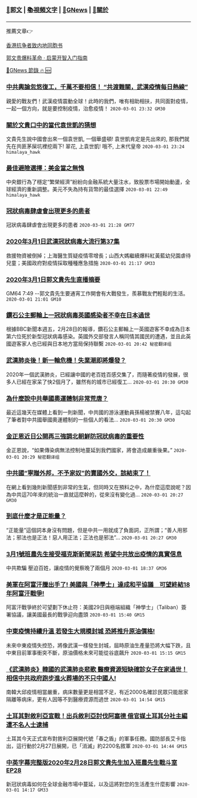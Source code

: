 ###  [:eagle:郭文](https://github.com/ourhimalayas/txt) | [:books:視頻文字](https://github.com/ourhimalayas/txt/blob/master/content/README.md) | [:newspaper:GNews](https://github.com/ourhimalayas/txt/blob/master/content/gnews/README.md) | [:pray:關於](https://github.com/ourhimalayas/home/tree/master/about)
---

推薦文章:point_right:

[香港抗争者致内地同胞书](https://github.com/ourhimalayas/news/blob/master/2019/08/a_letter_from_the_hong_kong_people.md)

[郭文贵爆料革命 · 启蒙开智入门指南](https://github.com/ourhimalayas/txt/issues/1)

[:newspaper:GNews 節錄 :fire: :new:](https://github.com/ourhimalayas/txt/blob/master/content/gnews/README.md) 



### [中共輿論忽悠復工，千萬不要相信！ “共渡難關，武漢疫情每日熱線”](/content/gnews/1/README.md)

親愛的戰友們！武漢疫情震動全球！此時的我們，唯有相助相扶，共同面對疫情，一起一個方向，就是要控制疫情，治愈疫情！  `2020-03-01 23:32 GM30`

### [關於文貴口中的當代袁世凱的猜想](/content/gnews/2/README.md)

文貴先生說中國會出來一個袁世凱, 一個華盛頓! 袁世凱肯定是先出來的, 那我們就先在共匪茅屎坑裡挖兩下! 翠花, 上袁世凱! 哦不, 上末代皇帝  `2020-03-01 23:24 himalaya_hawk`

### [最佳避險選擇：美金當之無愧](/content/gnews/3/README.md)

中央銀行為了穩定“繁榮經濟”紛紛向金融系統大量注水，致股票市場開始動盪，全球經濟的重新調整。美元不失為持有貨幣的最佳選擇  `2020-03-01 22:49 himalaya_hawk`

### [冠狀病毒肆虐會出現更多的患者](/content/gnews/4/README.md)

冠狀病毒肆虐會出現更多的患者  `2020-03-01 21:28 GM77`

### [2020年3月1日武漢冠狀病毒大流行第37集](/content/gnews/5/README.md)

救援物資被倒掉；上海醫生質疑疫情零增長；山西大媽繼續爆料紅黃藍幼兒園虐待兒童；美國政府對疫情採取種種應急措施  `2020-03-01 21:17 GM33`

### [2020年3月1日郭文貴先生直播摘要](/content/gnews/6/README.md)

GM64
7:49 --郭文貴先生要通宵工作開會有大戰發生，羨慕戰友們輕鬆的生活。
 `2020-03-01 21:01 GM10`

### [鑽石公主郵輪上一冠狀病毒英國感染者不幸在日本過世](/content/gnews/7/README.md)

根據BBC新聞本週五，2月28日的報導，鑽石公主郵輪上一英國遊客不幸成為日本第六位死於新型冠狀病毒感染。英國外交部發言人稱同情其國民的遭遇，並且此英國遊客家人也已經與日本地方當局保持聯繫  `2020-03-01 20:42 秘密翻译组`

### [武漢肺炎後！新一輪危機！失業潮即將爆發？](/content/gnews/8/README.md)

2020年一個武漢肺炎，已經讓中國的老百姓百感交集了，而隨著疫情的發展，很多人已經在家呆了快2個月了，雖然有的城市已經復工...  `2020-03-01 20:30 GM30`

### [為什麼說中共舉國奧運體制非常荒唐？](/content/gnews/9/README.md)

最近這幾天在媒體上看到一則新聞，中共國的游泳運動員孫楊被禁賽八年，這勾起了筆者對中共國舉國奧運體制的一些個人的看法...  `2020-03-01 20:30 GM30`

### [金正恩近日公開再三強調北朝鮮防冠狀病毒的重要性](/content/gnews/10/README.md)

金正恩說，“如果傳染病無法控制地蔓延到我們國家，將會造成嚴重後果。”  `2020-03-01 20:29 秘密翻译组`

### [中共國“寧贈外邦，不予家奴”的賣國外交，該結束了！](/content/gnews/11/README.md)

在網上看到幾則新聞感到非常的生氣，但同時又在預料之中，為什麼這麼說呢？因為中共這70年來的統治一直就這麼幹的，從來沒有變化過...  `2020-03-01 20:27 GM30`

### [到底什麼才是正能量？](/content/gnews/12/README.md)

“正能量”這個詞本身沒有問題，但是中共一用就成了負面詞，正所謂；“善人用邪法；邪法也是正法！惡人用正法；正法也是邪法”...  `2020-03-01 20:27 GM30`

### [3月1號班農先生接受福克斯新聞采訪 希望中共放出疫情的真實信息](/content/gnews/13/README.md)

中共欺騙 壓迫百姓，讓疫情的覺察晚了兩個月  `2020-03-01 18:37 GM36`

### [美軍在阿富汗騰出手了! 美國與「神學士」達成和平協議　可望終結18年阿富汗戰爭!](/content/gnews/14/README.md)

阿富汗戰爭終於可望劃下休止符：美國29日與極端組織「神學士」（Taliban）簽署協議，讓美國最長的戰爭迎向盡頭  `2020-03-01 15:40 GM15`

### [中東疫情持續升溫 若發生大規模封城 恐將推升原油價格!](/content/gnews/15/README.md)

未來中東疫情失控恐，將像武漢一樣發生封城，屆時原油生產量恐將大幅下跌，且中東目前軍事衝突不斷，原油價格未來可能從谷底飆升  `2020-03-01 15:15 GM15`

### [《武漢肺炎》韓國的武漢肺炎悲歌 醫療資源短缺確診女子在家過世！ 相信中共政府跑步進火葬場的不只中國人!](/content/gnews/16/README.md)

南韓大邱疫情相當嚴重，病床數量更是相當不足，有近2000名確診民眾只能居家隔離等病床，更有人因等不到醫療資源而過世  `2020-03-01 14:54 GM15`

### [土耳其對敘利亞宣戰！出兵敘利亞討伐阿塞德 俄官媒土耳其分社主編遭不名人士逮捕](/content/gnews/17/README.md)

土耳其今天正式宣布對敘利亞展開代號「春之盾」的軍事任務。國防部長艾卡指出，這行動於2月27日展開，已「消滅」約2200名敘軍  `2020-03-01 14:44 GM15`

### [中英字幕完整版2020年2月28日郭文貴先生加入班農先生戰斗室EP28](/content/gnews/18/README.md)

新冠狀病毒如何在全球金融市場中蔓延，以及這將對您的生活產生什麼影響  `2020-03-01 14:17 GM33`

